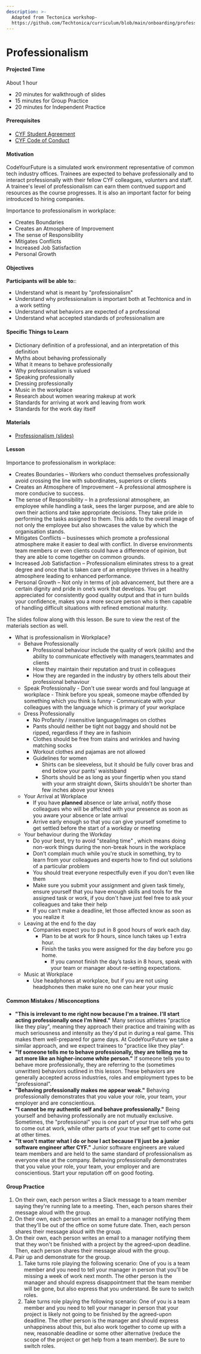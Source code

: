 ```yaml
---
description: >-
  Adapted from Tectonica workshop-
  https://github.com/Techtonica/curriculum/blob/main/onboarding/professionalism.md
---
```


# Professionalism

#### Projected Time

About 1 hour

* 20 minutes for walkthrough of slides
* 15 minutes for Group Practice
* 20 minutes for Independent Practice



#### Prerequisites

* [CYF Student Agreement](https://docs.codeyourfuture.io/organisation/agreements-and-rules/student-agreement) 
* [CYF Code of Conduct ](https://codeyourfuture.io/about/code-of-conduct/)

#### Motivation

CodeYourFuture is a simulated work environment representative of common tech industry offices. Trainees are expected to behave professionally and to interact professionally with their fellow CYF colleagues, volunters and staff. A trainee's level of professionalism can earn them contnued support and resources as the course progresses. It is also an important factor for being introduced to hiring companies.

Importance to professionalism in workplace:

* Creates Boundaries
* Creates an Atmosphere of Improvement
* The sense of Responsibility
* Mitigates Conflicts
* Increased Job Satisfaction
* Personal Growth

#### Objectives

**Participants will be able to:**:

* Understand what is meant by "professionalism"
* Understand why professionalism is important both at Techtonica and in a work setting
* Understand what behaviors are expected of a professional
* Understand what accepted standards of professionalism are

#### Specific Things to Learn

* Dictionary definition of a professional, and an interpretation of this definition
* Myths about behaving professionally
* What it means to behave professionally
* Why professionalism is valued
* Speaking professionally
* Dressing professionally
* Music in the workplace
* Research about women wearing makeup at work
* Standards for arriving at work and leaving from work
* Standards for the work day itself

#### Materials

* [Professionalism \(slides\)](https://docs.google.com/presentation/d/1Y_OOZrMD-XxlBpb4fdqY22hSQtopQRYWqj7cq25JO5w/edit?usp=sharing)

#### Lesson

Importance to professionalism in workplace:

* Creates Boundaries – Workers who conduct themselves professionally avoid crossing the line with subordinates, superiors or clients
* Creates an Atmosphere of Improvement – A professional atmosphere is more conducive to success.
* The sense of Responsibility – In a professional atmosphere, an employee while handling a task, sees the larger purpose, and are able to own their actions and take appropriate decisions. They take pride in performing the tasks assigned to them. This adds to the overall image of not only the employee but also showcases the value by which the organisation stands.
* Mitigates Conflicts – businesses which promote a professional atmosphere make it easier to deal with conflict. In diverse environments team members or even clients could have a difference of opinion, but they are able to come together on common grounds.
* Increased Job Satisfaction – Professionalism eliminates stress to a great degree and once that is taken care of an employee thrives in a healthy atmosphere leading to enhanced performance.
* Personal Growth – Not only in terms of job advancement, but there are a certain dignity and pride in one’s work that develops. You get appreciated for consistently good quality output and that in turn builds your confidence, makes you a more secure person who is then capable of handling difficult situations with refined emotional maturity.

The slides follow along with this lesson. Be sure to view the rest of the materials section as well.

* What is professionalism in Workplace?
  * Behave Professionally
    * Professional behaviour include the quality of work \(skills\) and the ability to communicate effectively with managers,teammates and clients
    * How they maintain their reputation and trust in colleagues
    * How they are regarded in the industry by others tells about their professional behaviour
  * Speak Professionally - Don't use swear words and foul language at workplace - Think before you speak, someone maybe offended by something which you think is funny - Communicate with your colleagues with the language which is primary of your workplace
  * Dress Professionally
    * No Profanity / insensitive language/images on clothes
    * Pants should neither be tight not baggy and should not be ripped, regardless if they are in fashioin
    * Clothes should be free from stains and wrinkles and having matching socks
    * Workout clothes and pajamas are not allowed
    * Guidelines for women
      * Shirts can be sleeveless, but it should be fully cover bras and end below your pants' waistsband
      * Shorts should be as long as your fingertip when you stand with your arm straight down, Skirts shouldn't be shorter than few inches above your knees
  * Your Arrival at Workplace
    * If you have **planned** absence or late arrival, notify those colleagues who will be affected with your presence as soon as you aware your absence or late arrival
    * Arrive early enough so that you can give yourself sometime to get settled before the start of a workday or meeting
  * Your behaviour during the Workday
    * Do your best, try to avoid "stealing time" , which means doing non-work things during the non-break hours in the workplace
    * Don't complain much while you're stuck in something, try to learn from your colleagues and experts how to find out solutions of a particular problem
    * You should treat everyone respectfully even if you don't even like them
    * Make sure you submit your assignment and given task timely, ensure yourself that you have enough skills and tools for the assigned task or work, if you don't have just feel free to ask your colleagues and take their help
    * If you can’t make a deadline, let those affected know as soon as you realize it
  * Leaving at the end fo the day
    * Companies expect you to put in 8 good hours of work each day.
      * Plan to be at work for 9 hours, since lunch takes up 1 extra hour.
      * Finish the tasks you were assigned for the day before you go home.
        * If you cannot finish the day’s tasks in 8 hours, speak with your team or manager about re-setting expectations.
  * Music at Workplace
    * Use headphones at workplace, but if you are not using headphones then make sure no one can hear your music

#### Common Mistakes / Misconceptions

* **"This is irrelevant to me right now because I'm a trainee. I'll start acting professionally once I'm hired."** Many serious athletes "practice like they play", meaning they approach their practice and training with as much seriousness and intensity as they'd put in during a real game. This makes them well-prepared for game days. At CodeYourFuture we take a similar approach, and we expect trainees to "practice like they play".
* **"If someone tells me to behave professionally, they are telling me to act more like an higher-income white person."** If someone tells you to behave more professionally, they are referring to the \(sometimes unwritten\) behaviors outlined in this lesson. These behaviors are generally accepted across industries, roles and employment types to be "professional".
* **"Behaving professionally makes me appear weak."** Behaving professionally demonstrates that you value your role, your team, your employer and are conscientious.
* **"I cannot be my authentic self and behave professionally."** Being yourself and behaving professionally are not mutually exclusive. Sometimes, the "professional" you is one part of your true self who gets to come out at work, while other parts of your true self get to come out at other times.
* **"It won't matter what I do or how I act because I'll just be a junior software engineer after CYF."** Junior software engineers are valued team members and are held to the same standard of professionalism as everyone else at the company. Behaving professionally demonstrates that you value your role, your team, your employer and are conscientious. Start your reputation off on good footing.

#### Group Practice

1. On their own, each person writes a Slack message to a team member saying they're running late to a meeting. Then, each person shares their message aloud with the group.
2. On their own, each person writes an email to a manager notifying them that they'll be out of the office on some future date. Then, each person shares their message aloud with the group.
3. On their own, each person writes an email to a manager notifying them that they won't be finished with a project by the agreed-upon deadline. Then, each person shares their message aloud with the group.
4. Pair up and demonstrate for the group. 
   1. Take turns role playing the following scenario: One of you is a team member and you need to tell your manager in person that you'll be missing a week of work next month. The other person is the manager and should express disappointment that the team member will be gone, but also express that you understand. Be sure to switch roles.
   2. Take turns role playing the following scenario: One of you is a team member and you need to tell your manager in person that your project is likely not going to be finished by the agreed-upon deadline. The other person is the manager and should express unhappiness about this, but also work together to come up with a new, reasonable deadline or some other alternative \(reduce the scope of the project or get help from a team member\). Be sure to switch roles.

#### 

